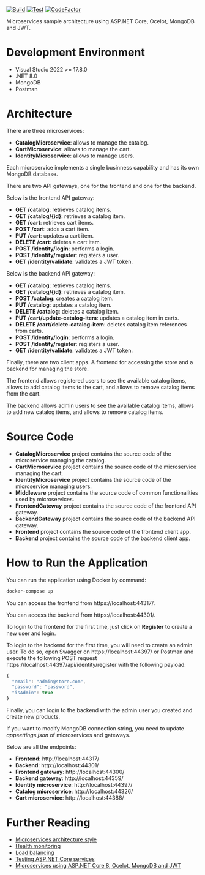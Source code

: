 [![Build](https://github.com/aelassas/microservices/actions/workflows/build.yml/badge.svg)](https://github.com/aelassas/microservices/actions/workflows/build.yml) [![Test](https://github.com/aelassas/microservices/actions/workflows/test.yml/badge.svg)](https://github.com/aelassas/microservices/actions/workflows/test.yml) [![CodeFactor](https://www.codefactor.io/repository/github/aelassas/microservices/badge)](https://www.codefactor.io/repository/github/aelassas/microservices)

Microservices sample architecture using ASP.NET Core, Ocelot, MongoDB and JWT.

# Development Environment

- Visual Studio 2022 >= 17.8.0
- .NET 8.0
- MongoDB
- Postman

# Architecture

There are three microservices:

- **CatalogMicroservice**: allows to manage the catalog.
- **CartMicroservice**: allows to manage the cart.
- **IdentityMicroservice**: allows to manage users.

Each microservice implements a single businness capability and has its own MongoDB database.

There are two API gateways, one for the frontend and one for the backend.

Below is the frontend API gateway:

- **GET /catalog**: retrieves catalog items.
- **GET /catalog/{id}**: retrieves a catalog item.
- **GET /cart**: retrieves cart items.
- **POST /cart**: adds a cart item.
- **PUT /cart**: updates a cart item.
- **DELETE /cart**: deletes a cart item.
- **POST /identity/login**: performs a login.
- **POST /identity/register**: registers a user.
- **GET /identity/validate**: validates a JWT token.

Below is the backend API gateway:

- **GET /catalog**: retrieves catalog items.
- **GET /catalog/{id}**: retrieves a catalog item.
- **POST /catalog**: creates a catalog item.
- **PUT /catalog**: updates a catalog item.
- **DELETE /catalog**: deletes a catalog item.
- **PUT /cart/update-catalog-item**: updates a catalog item in carts.
- **DELETE /cart/delete-catalog-item**: deletes catalog item references from carts.
- **POST /identity/login**: performs a login.
- **POST /identity/register**: registers a user.
- **GET /identity/validate**: validates a JWT token.

Finally, there are two client apps. A frontend for accessing the store and a backend for managing the store.

The frontend allows registered users to see the available catalog items, allows to add catalog items to the cart, and allows to remove catalog items from the cart.

The backend allows admin users to see the available catalog items, allows to add new catalog items, and allows to remove catalog items.

# Source Code

- **CatalogMicroservice** project contains the source code of the microservice managing the catalog.
- **CartMicroservice** project contains the source code of the microservice managing the cart.
- **IdentityMicroservice** project contains the source code of the microservice managing users.
- **Middleware** project contains the source code of common functionalities used by microservices.
- **FrontendGateway** project contains the source code of the frontend API gateway.
- **BackendGateway** project contains the source code of the backend API gateway.
- **Frontend** project contains the source code of the frontend client app.
- **Backend** project contains the source code of the backend client app.

# How to Run the Application

You can run the application using Docker by command:

```js
docker-compose up
```

You can access the frontend from https://localhost:44317/.

You can access the backend from https://localhost:44301/.

To login to the frontend for the first time, just click on **Register** to create a new user and login.

To login to the backend for the first time, you will need to create an admin user. To do so, open Swagger on https://localhost:44397/ or Postman and execute the following POST request https://localhost:44397/api/identity/register with the following payload:

```js
{
  "email": "admin@store.com",
  "password": "password",
  "isAdmin": true
}
```
Finally, you can login to the backend with the admin user you created and create new products.

If you want to modify MongoDB connection string, you need to update *appsettings.json* of microservices and gateways.

Below are all the endpoints:

- **Frontend**: http://localhost:44317/
- **Backend**: http://localhost:44301/
- **Frontend gateway**: http://localhost:44300/
- **Backend gateway**: http://localhost:44359/
- **Identity microservice**: http://localhost:44397/
- **Catalog microservice**: http://localhost:44326/
- **Cart microservice**: http://localhost:44388/

# Further Reading

- [Microservices architecture style](https://docs.microsoft.com/en-us/azure/architecture/guide/architecture-styles/microservices)
- [Health monitoring](https://docs.microsoft.com/en-us/dotnet/architecture/microservices/implement-resilient-applications/monitor-app-health)
- [Load balancing](https://ocelot.readthedocs.io/en/latest/features/loadbalancer.html)
- [Testing ASP.NET Core services](https://docs.microsoft.com/en-us/dotnet/architecture/microservices/multi-container-microservice-net-applications/test-aspnet-core-services-web-apps)
- [Microservices using ASP.NET Core 8, Ocelot, MongoDB and JWT](https://www.codeproject.com/Articles/5370795/Microservices-using-ASP-NET-Core-8-Ocelot-MongoDB)